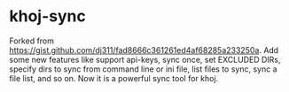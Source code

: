 # khoj-sync
Forked from https://gist.github.com/dj311/fad8666c361261ed4af68285a233250a. Add some new features like support api-keys, sync once, set EXCLUDED DIRs, specify dirs to sync from command line or ini file, list files to sync, sync a file list, and so on. Now it is a powerful sync tool for khoj.
